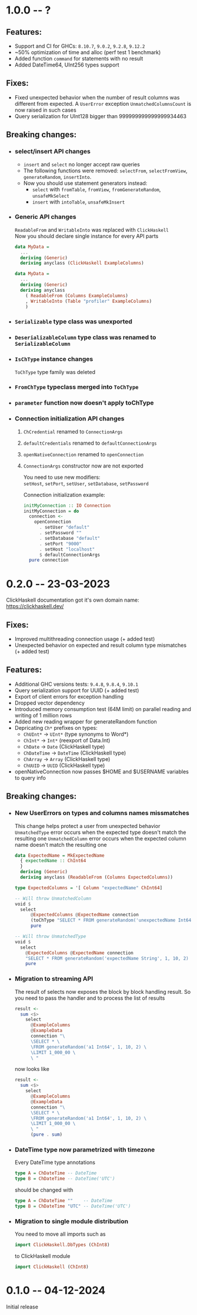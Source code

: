 # 1.0.0 -- ?

## Features:
- Support and CI for GHCs: `8.10.7`, `9.0.2`, `9.2.8`, `9.12.2`
- ~50% optimization of time and alloc (perf test 1 benchmark)
- Added function `command` for statements with no result
- Added DateTime64, UInt256 types support

## Fixes:
- Fixed unexpected behavior when the number of result columns was different from expected.
  A `UserError` exception `UnmatchedColumnsCount` is now raised in such cases
- Query serialization for UInt128 bigger than 999999999999999934463

## Breaking changes:
- ### select/insert API changes
  - `insert` and `select` no longer accept raw queries
  - The following functions were removed:
    `selectFrom`, `selectFromView`, `generateRandom`, `insertInto`.
  - Now you should use statement generators instead:
    - `select` with `fromTable`, `fromView`, `fromGenerateRandom`, `unsafeMkSelect`
    - `insert` with `intoTable`, `unsafeMkInsert`
- ### Generic API changes
  `ReadableFrom` and `WritableInto` was replaced with `ClickHaskell`\
  Now you should declare single instance for every API parts
  ```haskell
  data MyData =
    ...
    deriving (Generic)
    deriving anyclass (ClickHaskell ExampleColumns)
  ```
  ```haskell
  data MyData =
    ...
    deriving (Generic)
    deriving anyclass
      ( ReadableFrom (Columns ExampleColumns)
      , WritableInto (Table "profiler" ExampleColumns)
      )
  ```
- ### `Serializable` type class was unexported
- ### `DeserializableColumn` type class was renamed to `SerializableColumn`
- ### `IsChType` instance changes
  `ToChType` type family was deleted
- ### `FromChType` typeclass merged into `ToChType`
- ### `parameter` function now doesn't apply toChType
- ### Connection initialization API changes
  1. `ChCredential` renamed to `ConnectionArgs`
  2. `defaultCredentials` renamed to `defaultConnectionArgs`
  3. `openNativeConnection` renamed to `openConnection`
  4. `ConnectionArgs` constructor now are not exported

     You need to use new modifiers:\
     `setHost`, `setPort`, `setUser`, `setDatabase`, `setPassword`

     Connection initialization example:
     ```haskell
     initMyConnection :: IO Connection
     initMyConnection = do
       connection <-
         openConnection
           . setUser "default"
           . setPassword ""
           . setDatabase "default"
           . setPort "9000"
           . setHost "localhost"
           $ defaultConnectionArgs
       pure connection
     ```

# 0.2.0 -- 23-03-2023

ClickHaskell documentation got it's own domain name: https://clickhaskell.dev/


## Fixes:
- Improved multithreading connection usage (+ added test)
- Unexpected behavior on expected and result column type mismatches (+ added test)

## Features:
- Additional GHC versions tests: `9.4.8`, `9.8.4`, `9.10.1`
- Query serialization support for UUID (+ added test)
- Export of client errors for exception handling
- Dropped vector dependency
- Introduced memory consumption test (64M limit) on parallel reading and writing of 1 million rows
- Added new reading wrapper for generateRandom function
- Depricating `Ch*` prefixes on types:
  - `ChUInt*` -> `UInt*` (type synonyms to Word*)
  - `ChInt*` -> `Int*` (reexport of Data.Int)
  - `ChDate` -> `Date` (ClickHaskell type)
  - `ChDateTime` -> `DateTime` (ClickHaskell type)
  - `ChArray` -> `Array` (ClickHaskell type)
  - `ChUUID` -> `UUID` (ClickHaskell type)
- openNativeConnection now passes $HOME and $USERNAME variables to query info

## Breaking changes:
- ### New UserErrors on types and columns names missmatches
  This change helps protect a user from unexpected behavior
  `UnmatchedType` error occurs when the expected type doesn't match the resulting one
  `UnmatchedColumn` error occurs when the expected column name doesn't match the resulting one
  ```haskell
  data ExpectedName = MkExpectedName
    { expectedName :: ChInt64
    }
    deriving (Generic)
    deriving anyclass (ReadableFrom (Columns ExpectedColumns))

  type ExpectedColumns = '[ Column "expectedName" ChInt64]

  -- Will throw UnmatchedColumn
  void $
    select
        @ExpectedColumns @ExpectedName connection
        (toChType "SELECT * FROM generateRandom('unexpectedName Int64', 1, 10, 2) LIMIT 1")
        pure

  -- Will throw UnmatchedType
  void $
    select
      @ExpectedColumns @ExpectedName connection
      "SELECT * FROM generateRandom('expectedName String', 1, 10, 2) LIMIT 1"
      pure
  ```

- ### Migration to streaming API
    The result of selects now exposes the block by block handling result. So you need to pass the handler and to process the list of results
    ```haskell
    result <-
      sum <$>
        select
          @ExampleColumns
          @ExampleData
          connection "\
          \SELECT * \
          \FROM generateRandom('a1 Int64', 1, 10, 2) \
          \LIMIT 1_000_00 \
          \ "
    ```
    now looks like
    ```haskell
    result <-
      sum <$>
        select
          @ExampleColumns
          @ExampleData
          connection "\
          \SELECT * \
          \FROM generateRandom('a1 Int64', 1, 10, 2) \
          \LIMIT 1_000_00 \
          \ "
          (pure . sum)
    ```

- ### DateTime type now parametrized with timezone
    Every DateTime type annotations
    ```haskell
    type A = ChDateTime -- DateTime
    type B = ChDateTime -- DateTime('UTC')
    ```
    should be changed with
    ```haskell
    type A = ChDateTime ""    -- DateTime
    type B = ChDateTime "UTC" -- DateTime('UTC')
    ```

- ### Migration to single module distribution
    You need to move all imports such as
    ```haskell
    import ClickHaskell.DbTypes (ChInt8)
    ```
    to ClickHaskell module
    ```haskell
    import ClickHaskell (ChInt8)
    ```

# 0.1.0 -- 04-12-2024

Initial release
